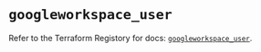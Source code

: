 # `googleworkspace_user`

Refer to the Terraform Registory for docs: [`googleworkspace_user`](https://registry.terraform.io/providers/hashicorp/googleworkspace/0.7.0/docs/resources/user).
